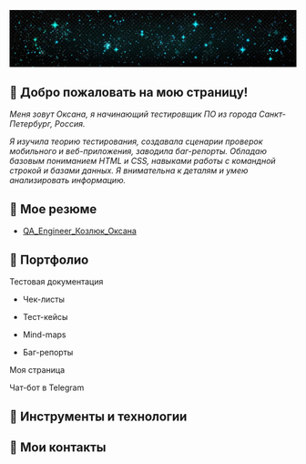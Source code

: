 ![](https://github.com/OksanaKZ/OksanaKZ/blob/main/pic1.jpg)

## :diamond_shape_with_a_dot_inside: Добро пожаловать на мою страницу!

*Меня зовут Оксана, я начинающий тестировщик ПО из города Санкт-Петербург, Россия.*  

*Я изучила теорию тестирования, создавала сценарии проверок мобильного и веб-приложения, заводила баг-репорты. Обладаю базовым пониманием HTML и CSS, навыками работы с командной строкой и базами данных. Я внимательна к деталям и умею анализировать информацию.*

## :diamond_shape_with_a_dot_inside:  Мое резюме

+ [QA_Engineer_Козлюк_Оксана](https://github.com/OksanaKZ/OksanaKZ/blob/main/oksana_qa_engineer.pdf)

## :diamond_shape_with_a_dot_inside: Портфолио

Тестовая документация

+ Чек-листы

+ Тест-кейсы

+ Mind-maps

+ Баг-репорты

Моя страница

Чат-бот в Telegram

## :diamond_shape_with_a_dot_inside: Инструменты и технологии

## :diamond_shape_with_a_dot_inside: Мои контакты
